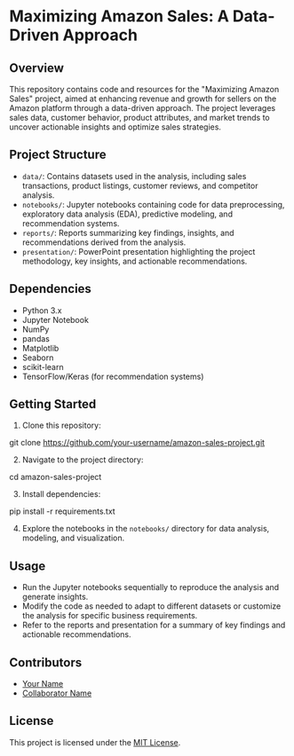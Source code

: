 # Maximizing Amazon Sales: A Data-Driven Approach

## Overview
This repository contains code and resources for the "Maximizing Amazon Sales" project, aimed at enhancing revenue and growth for sellers on the Amazon platform through a data-driven approach. The project leverages sales data, customer behavior, product attributes, and market trends to uncover actionable insights and optimize sales strategies.

## Project Structure
- `data/`: Contains datasets used in the analysis, including sales transactions, product listings, customer reviews, and competitor analysis.
- `notebooks/`: Jupyter notebooks containing code for data preprocessing, exploratory data analysis (EDA), predictive modeling, and recommendation systems.
- `reports/`: Reports summarizing key findings, insights, and recommendations derived from the analysis.
- `presentation/`: PowerPoint presentation highlighting the project methodology, key insights, and actionable recommendations.

## Dependencies
- Python 3.x
- Jupyter Notebook
- NumPy
- pandas
- Matplotlib
- Seaborn
- scikit-learn
- TensorFlow/Keras (for recommendation systems)

## Getting Started
1. Clone this repository:

git clone https://github.com/your-username/amazon-sales-project.git

2. Navigate to the project directory:

cd amazon-sales-project

3. Install dependencies:

pip install -r requirements.txt

4. Explore the notebooks in the `notebooks/` directory for data analysis, modeling, and visualization.

## Usage
- Run the Jupyter notebooks sequentially to reproduce the analysis and generate insights.
- Modify the code as needed to adapt to different datasets or customize the analysis for specific business requirements.
- Refer to the reports and presentation for a summary of key findings and actionable recommendations.

## Contributors
- [Your Name](https://github.com/your-username)
- [Collaborator Name](https://github.com/collaborator-username)

## License
This project is licensed under the [MIT License](LICENSE).
